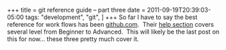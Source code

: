 +++
title = git reference guide – part three
date = 2011-09-19T20:39:03-05:00
tags:
  "development",
  "git",
]
+++
So far I have to say the best reference for work flows has been [github.com](http://github.com "GitHub").  Their [help section](http://help.github.com/ "GitHub Help Center") covers several level from Beginner to Advanced.  This will likely be the last post on this for now&#8230; these three pretty much cover it.
